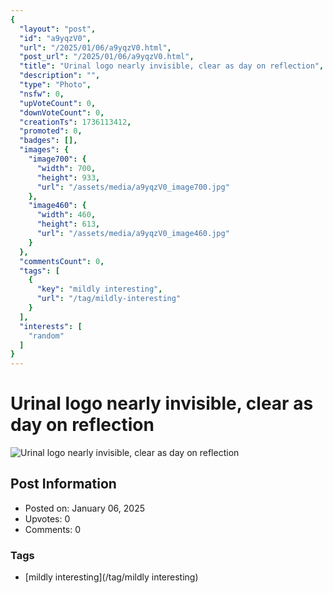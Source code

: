 ```yaml
---
{
  "layout": "post",
  "id": "a9yqzV0",
  "url": "/2025/01/06/a9yqzV0.html",
  "post_url": "/2025/01/06/a9yqzV0.html",
  "title": "Urinal logo nearly invisible, clear as day on reflection",
  "description": "",
  "type": "Photo",
  "nsfw": 0,
  "upVoteCount": 0,
  "downVoteCount": 0,
  "creationTs": 1736113412,
  "promoted": 0,
  "badges": [],
  "images": {
    "image700": {
      "width": 700,
      "height": 933,
      "url": "/assets/media/a9yqzV0_image700.jpg"
    },
    "image460": {
      "width": 460,
      "height": 613,
      "url": "/assets/media/a9yqzV0_image460.jpg"
    }
  },
  "commentsCount": 0,
  "tags": [
    {
      "key": "mildly interesting",
      "url": "/tag/mildly-interesting"
    }
  ],
  "interests": [
    "random"
  ]
}
---
```


# Urinal logo nearly invisible, clear as day on reflection

![Urinal logo nearly invisible, clear as day on reflection](/assets/media/a9yqzV0_image700.jpg)

## Post Information

- Posted on: January 06, 2025
- Upvotes: 0
- Comments: 0

### Tags

- [mildly interesting](/tag/mildly interesting)
